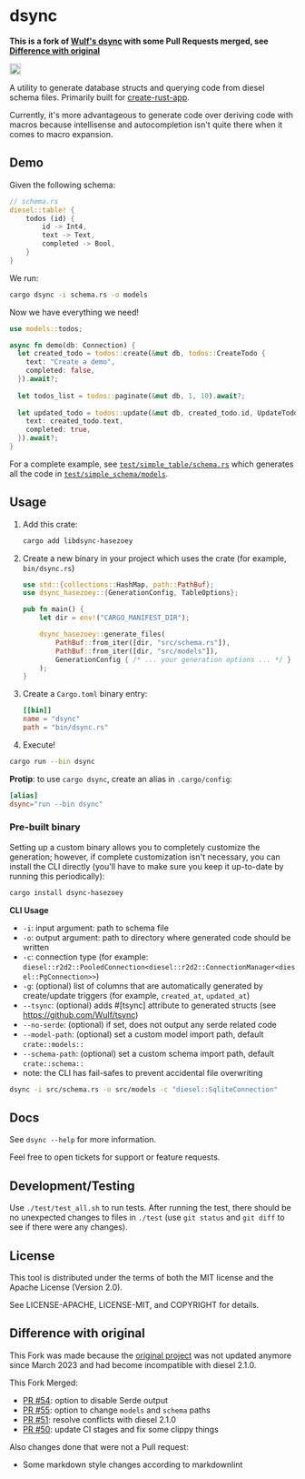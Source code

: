 # dsync

**This is a fork of [Wulf's dsync](https://github.com/Wulf/dsync) with some Pull Requests merged, see [Difference with original](#difference-with-original)**

<a href="https://crates.io/crates/dsync"><img src="https://img.shields.io/crates/v/dsync.svg?style=for-the-badge" height="20" alt="License: MIT OR Apache-2.0" /></a>

A utility to generate database structs and querying code from diesel schema files. Primarily built for [create-rust-app](https://github.com/Wulf/create-rust-app).

Currently, it's more advantageous to generate code over deriving code with macros because intellisense and autocompletion isn't quite there when it comes to macro expansion.

## Demo

Given the following schema:

```rust
// schema.rs
diesel::table! {
    todos (id) {
        id -> Int4,
        text -> Text,
        completed -> Bool,
    }
}
```

We run:

```sh
cargo dsync -i schema.rs -o models
```

Now we have everything we need!

```rust
use models::todos;

async fn demo(db: Connection) {
  let created_todo = todos::create(&mut db, todos::CreateTodo {
    text: "Create a demo",
    completed: false,
  }).await?;
  
  let todos_list = todos::paginate(&mut db, 1, 10).await?;
  
  let updated_todo = todos::update(&mut db, created_todo.id, UpdateTodo {
    text: created_todo.text,
    completed: true,
  }).await?;
}
```

For a complete example, see [`test/simple_table/schema.rs`](test/simple_table/schema.rs) which generates all the code in [`test/simple_schema/models`](test/simple_table/models).

## Usage

1. Add this crate:

    ```sh
    cargo add libdsync-hasezoey
    ```

2. Create a new binary in your project which uses the crate (for example, `bin/dsync.rs`)

   ```rust
   use std::{collections::HashMap, path::PathBuf};
   use dsync_hasezoey::{GenerationConfig, TableOptions};
   
   pub fn main() {
       let dir = env!("CARGO_MANIFEST_DIR");
   
       dsync_hasezoey::generate_files(
           PathBuf::from_iter([dir, "src/schema.rs"]), 
           PathBuf::from_iter([dir, "src/models"]), 
           GenerationConfig { /* ... your generation options ... */ }
       );
   }
   ```

3. Create a `Cargo.toml` binary entry:

   ```toml
   [[bin]]
   name = "dsync"
   path = "bin/dsync.rs"
   ```

4. Execute!

  ```sh
  cargo run --bin dsync
  ```

  **Protip**: to use `cargo dsync`, create an alias in `.cargo/config`:
  
  ```toml
  [alias]
  dsync="run --bin dsync"
  ```

### Pre-built binary

Setting up a custom binary allows you to completely customize the generation; however, if complete customization isn't necessary, you can install the CLI directly
(you'll have to make sure you keep it up-to-date by running this periodically):

```sh
cargo install dsync-hasezoey
```

**CLI Usage**

* `-i`: input argument: path to schema file
* `-o`: output argument: path to directory where generated code should be written
* `-c`: connection type (for example: `diesel::r2d2::PooledConnection<diesel::r2d2::ConnectionManager<diesel::PgConnection>>`)  
* `-g`: (optional) list of columns that are automatically generated by create/update triggers (for example, `created_at`, `updated_at`)
* `--tsync`: (optional) adds #[tsync] attribute to generated structs (see <https://github.com/Wulf/tsync>)
* `--no-serde`: (optional) if set, does not output any serde related code
* `--model-path`: (optional) set a custom model import path, default `crate::models::`
* `--schema-path`: (optional) set a custom schema import path, default `crate::schema::`
* note: the CLI has fail-safes to prevent accidental file overwriting

```sh
dsync -i src/schema.rs -o src/models -c "diesel::SqliteConnection"
```

## Docs

See `dsync --help` for more information.

Feel free to open tickets for support or feature requests.

## Development/Testing

Use `./test/test_all.sh` to run tests.
After running the test, there should be no unexpected changes to files in `./test` (use `git status` and `git diff` to see if there were any changes).

## License

This tool is distributed under the terms of both the MIT license and the Apache License (Version 2.0).

See LICENSE-APACHE, LICENSE-MIT, and COPYRIGHT for details.

## Difference with original

This Fork was made because the [original project](https://github.com/Wulf/dsync) was not updated anymore since March 2023 and had become incompatible with diesel 2.1.0.

This Fork Merged:

- [PR #54](https://github.com/Wulf/dsync/pull/54): option to disable Serde output
- [PR #55](https://github.com/Wulf/dsync/pull/55): option to change `models` and `schema` paths
- [PR #51](https://github.com/Wulf/dsync/pull/51): resolve conflicts with diesel 2.1.0
- [PR #50](https://github.com/Wulf/dsync/pull/50): update CI stages and fix some clippy things

Also changes done that were not a Pull request:

- Some markdown style changes according to markdownlint
